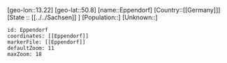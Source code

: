 ﻿---
location: [50.8,13.22]
mapzoom: [7,12] 
mapmarker: city 
type: City
tags:
- geo/City


SpocWebEntityId: 30039
isDeleted: false
confidential: public

---
[geo-lon::13.22]
[geo-lat::50.8]
[name::Eppendorf]
[Country::[[Germany]]]
[State :: [[../../Sachsen]] ]
[Population::]
[Unknown::]


```leaflet
id: Eppendorf
coordinates: [[Eppendorf]]
markerFile: [[Eppendorf]]
defaultZoom: 11 
maxZoom: 18
```
